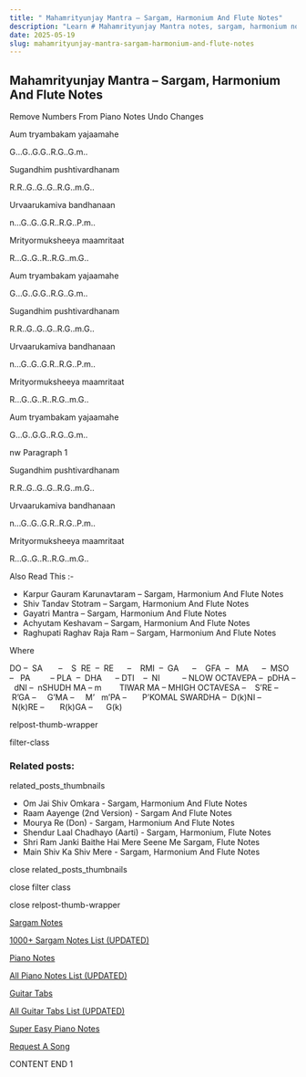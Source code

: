 ```yaml
---
title: " Mahamrityunjay Mantra – Sargam, Harmonium And Flute Notes"
description: "Learn # Mahamrityunjay Mantra notes, sargam, harmonium notations and flute notes. Easy step-by-step tutorial for beginners."
date: 2025-05-19
slug: mahamrityunjay-mantra-sargam-harmonium-and-flute-notes
---
```


## Mahamrityunjay Mantra – Sargam, Harmonium And Flute Notes

Remove Numbers From Piano Notes
Undo Changes

Aum tryambakam yajaamahe

G…G..G.G..R.G..G.m..

Sugandhim pushtivardhanam

R.R..G..G..G..R.G..m.G..

Urvaarukamiva bandhanaan

n…G..G..G.R..R.G..P.m..

Mrityormuksheeya maamritaat

R…G..G..R..R.G..m.G..

Aum tryambakam yajaamahe

G…G..G.G..R.G..G.m..

Sugandhim pushtivardhanam

R.R..G..G..G..R.G..m.G..

Urvaarukamiva bandhanaan

n…G..G..G.R..R.G..P.m..

Mrityormuksheeya maamritaat

R…G..G..R..R.G..m.G..

Aum tryambakam yajaamahe

G…G..G.G..R.G..G.m..

nw Paragraph 1

Sugandhim pushtivardhanam

R.R..G..G..G..R.G..m.G..

Urvaarukamiva bandhanaan

n…G..G..G.R..R.G..P.m..

Mrityormuksheeya maamritaat

R…G..G..R..R.G..m.G..

Also Read This :-

- Karpur Gauram Karunavtaram – Sargam, Harmonium And Flute Notes
- Shiv Tandav Stotram – Sargam, Harmonium And Flute Notes
- Gayatri Mantra – Sargam, Harmonium And Flute Notes
- Achyutam Keshavam – Sargam, Harmonium And Flute Notes
- Raghupati Raghav Raja Ram – Sargam, Harmonium And Flute Notes

Where

DO –  SA       –    S  RE  –  RE      –    RMI  –  GA      –    GFA  –   MA      –  MSO  –   PA         – PLA  –  DHA      – DTI    –  NI          – NLOW OCTAVEPA –  pDHA –  dNI –  nSHUDH MA – m        TIWAR MA – MHIGH OCTAVESA –    S’RE –     R’GA –     G’MA –     M’   m’PA –       P’KOMAL SWARDHA –  D(k)NI –       N(k)RE –       R(k)GA –      G(k)

relpost-thumb-wrapper

filter-class

### Related posts:

related_posts_thumbnails

- Om Jai Shiv Omkara - Sargam, Harmonium And Flute Notes
- Raam Aayenge (2nd Version) - Sargam And Flute Notes
- Mourya Re (Don) - Sargam, Harmonium And Flute Notes
- Shendur Laal Chadhayo (Aarti) - Sargam, Harmonium, Flute Notes
- Shri Ram Janki Baithe Hai Mere Seene Me Sargam, Flute Notes
- Main Shiv Ka Shiv Mere - Sargam, Harmonium And Flute Notes

close related_posts_thumbnails

close filter class

close relpost-thumb-wrapper

[Sargam Notes](/sargam-notes.html)

[1000+ Sargam Notes List (UPDATED)](/all-songs-list-sargam-notes.html)

[Piano Notes](/piano-notes.html)

[All Piano Notes List (UPDATED)](/all-songs-list-piano-notes.html)

[Guitar Tabs](/guitar-tabs.html)

[All Guitar Tabs List (UPDATED)](/all-songs-list-guitar-tabs.html)

[Super Easy Piano Notes](https://studywall.in/)

[Request A Song](/request-a-song.html)

CONTENT END 1
